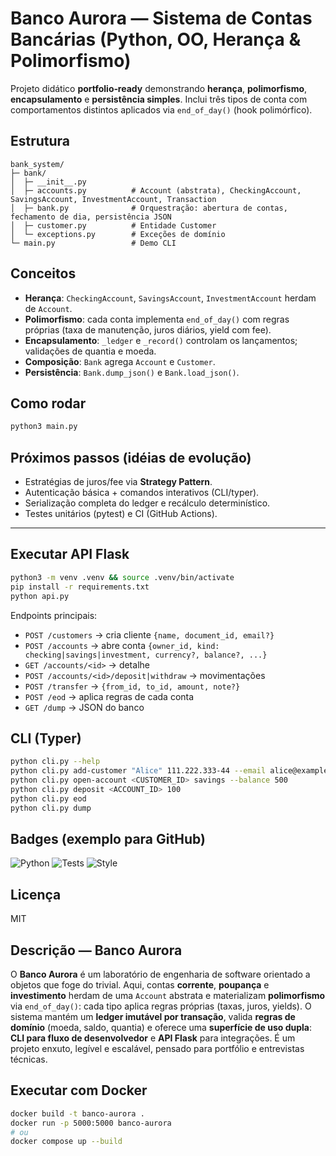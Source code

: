 
# Banco Aurora — Sistema de Contas Bancárias (Python, OO, Herança & Polimorfismo)

Projeto didático **portfolio‑ready** demonstrando **herança**, **polimorfismo**, **encapsulamento** e **persistência simples**.
Inclui três tipos de conta com comportamentos distintos aplicados via `end_of_day()` (hook polimórfico).

## Estrutura
```
bank_system/
├─ bank/
│  ├─ __init__.py
│  ├─ accounts.py          # Account (abstrata), CheckingAccount, SavingsAccount, InvestmentAccount, Transaction
│  ├─ bank.py              # Orquestração: abertura de contas, fechamento de dia, persistência JSON
│  ├─ customer.py          # Entidade Customer
│  └─ exceptions.py        # Exceções de domínio
└─ main.py                 # Demo CLI
```

## Conceitos
- **Herança**: `CheckingAccount`, `SavingsAccount`, `InvestmentAccount` herdam de `Account`.
- **Polimorfismo**: cada conta implementa `end_of_day()` com regras próprias (taxa de manutenção, juros diários, yield com fee).
- **Encapsulamento**: `_ledger` e `_record()` controlam os lançamentos; validações de quantia e moeda.
- **Composição**: `Bank` agrega `Account` e `Customer`.
- **Persistência**: `Bank.dump_json()` e `Bank.load_json()`.

## Como rodar
```bash
python3 main.py
```

## Próximos passos (idéias de evolução)
- Estratégias de juros/fee via **Strategy Pattern**.
- Autenticação básica + comandos interativos (CLI/typer).
- Serialização completa do ledger e recálculo determinístico.
- Testes unitários (pytest) e CI (GitHub Actions).


---

## Executar API Flask
```bash
python3 -m venv .venv && source .venv/bin/activate
pip install -r requirements.txt
python api.py
```
Endpoints principais:
- `POST /customers` → cria cliente `{name, document_id, email?}`
- `POST /accounts` → abre conta `{owner_id, kind: checking|savings|investment, currency?, balance?, ...}`
- `GET /accounts/<id>` → detalhe
- `POST /accounts/<id>/deposit|withdraw` → movimentações
- `POST /transfer` → `{from_id, to_id, amount, note?}`
- `POST /eod` → aplica regras de cada conta
- `GET /dump` → JSON do banco

## CLI (Typer)
```bash
python cli.py --help
python cli.py add-customer "Alice" 111.222.333-44 --email alice@example.com
python cli.py open-account <CUSTOMER_ID> savings --balance 500
python cli.py deposit <ACCOUNT_ID> 100
python cli.py eod
python cli.py dump
```

## Badges (exemplo para GitHub)
![Python](https://img.shields.io/badge/python-3.10%2B-blue)
![Tests](https://img.shields.io/badge/tests-pytest-brightgreen)
![Style](https://img.shields.io/badge/code_style-PEP8-lightgrey)

## Licença
MIT

## Descrição — Banco Aurora
O **Banco Aurora** é um laboratório de engenharia de software orientado a objetos que foge do trivial.
Aqui, contas **corrente**, **poupança** e **investimento** herdam de uma `Account` abstrata e materializam
**polimorfismo** via `end_of_day()`: cada tipo aplica regras próprias (taxas, juros, yields). O sistema mantém
um **ledger imutável por transação**, valida **regras de domínio** (moeda, saldo, quantia) e oferece uma
**superfície de uso dupla**: **CLI para fluxo de desenvolvedor** e **API Flask** para integrações. É um projeto
enxuto, legível e escalável, pensado para portfólio e entrevistas técnicas.


## Executar com Docker
```bash
docker build -t banco-aurora .
docker run -p 5000:5000 banco-aurora
# ou
docker compose up --build
```
